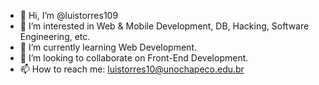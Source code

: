 - 👋 Hi, I’m @luistorres109
- 👀 I’m interested in Web & Mobile Development, DB, Hacking, Software Engineering, etc.
- 🌱 I’m currently learning Web Development.
- 💞️ I’m looking to collaborate on Front-End Development.
- 📫 How to reach me: luistorres10@unochapeco.edu.br

<!---
Marvelzombie/Marvelzombie is a ✨ special ✨ repository because its `README.md` (this file) appears on your GitHub profile.
You can click the Preview link to take a look at your changes.
--->
